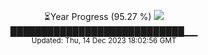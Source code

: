 <p align="center">
⏳Year Progress (95.27 %) <img src="https://file5s.ratemyserver.net/mobs/1062.gif"><br>
████████████████████████████▁▁ <br>
<sub>Updated: Thu, 14 Dec 2023 18:02:56 GMT</sub>
</p>


